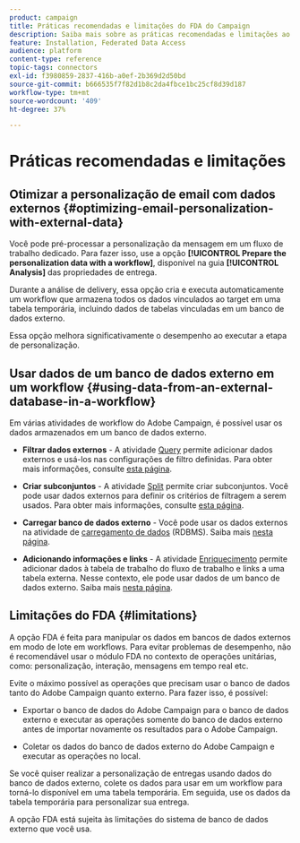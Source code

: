 ```yaml
---
product: campaign
title: Práticas recomendadas e limitações do FDA do Campaign
description: Saiba mais sobre as práticas recomendadas e limitações ao trabalhar com um banco de dados externo (FDA)
feature: Installation, Federated Data Access
audience: platform
content-type: reference
topic-tags: connectors
exl-id: f3980859-2837-416b-a0ef-2b369d2d50bd
source-git-commit: b666535f7f82d1b8c2da4fbce1bc25cf8d39d187
workflow-type: tm+mt
source-wordcount: '409'
ht-degree: 37%

---
```


# Práticas recomendadas e limitações



## Otimizar a personalização de email com dados externos {#optimizing-email-personalization-with-external-data}

Você pode pré-processar a personalização da mensagem em um fluxo de trabalho dedicado. Para fazer isso, use a opção **[!UICONTROL Prepare the personalization data with a workflow]**, disponível na guia **[!UICONTROL Analysis]** das propriedades de entrega.

Durante a análise de delivery, essa opção cria e executa automaticamente um workflow que armazena todos os dados vinculados ao target em uma tabela temporária, incluindo dados de tabelas vinculadas em um banco de dados externo.

Essa opção melhora significativamente o desempenho ao executar a etapa de personalização.

## Usar dados de um banco de dados externo em um workflow {#using-data-from-an-external-database-in-a-workflow}

Em várias atividades de workflow do Adobe Campaign, é possível usar os dados armazenados em um banco de dados externo.

* **Filtrar dados externos** - A atividade [Query](../../workflow/using/targeting-data.md#selecting-data) permite adicionar dados externos e usá-los nas configurações de filtro definidas. Para obter mais informações, consulte [esta página](../../workflow/using/targeting-data.md#selecting-data).

* **Criar subconjuntos** - A atividade [Split](../../workflow/using/split.md) permite criar subconjuntos. Você pode usar dados externos para definir os critérios de filtragem a serem usados. Para obter mais informações, consulte [esta página](../../workflow/using/split.md).

* **Carregar banco de dados externo** - Você pode usar os dados externos na atividade de [carregamento de dados](../../workflow/using/data-loading-rdbms.md) (RDBMS). Saiba mais [nesta página](../../workflow/using/data-loading-rdbms.md).

* **Adicionando informações e links** - A atividade [Enriquecimento](../../workflow/using/enrichment.md) permite adicionar dados à tabela de trabalho do fluxo de trabalho e links a uma tabela externa. Nesse contexto, ele pode usar dados de um banco de dados externo. Saiba mais [nesta página](../../workflow/using/enrichment.md).

## Limitações do FDA {#limitations}

A opção FDA é feita para manipular os dados em bancos de dados externos em modo de lote em workflows. Para evitar problemas de desempenho, não é recomendável usar o módulo FDA no contexto de operações unitárias, como: personalização, interação, mensagens em tempo real etc.

Evite o máximo possível as operações que precisam usar o banco de dados tanto do Adobe Campaign quanto externo. Para fazer isso, é possível:

* Exportar o banco de dados do Adobe Campaign para o banco de dados externo e executar as operações somente do banco de dados externo antes de importar novamente os resultados para o Adobe Campaign.

* Coletar os dados do banco de dados externo do Adobe Campaign e executar as operações no local.

Se você quiser realizar a personalização de entregas usando dados do banco de dados externo, colete os dados para usar em um workflow para torná-lo disponível em uma tabela temporária. Em seguida, use os dados da tabela temporária para personalizar sua entrega.

A opção FDA está sujeita às limitações do sistema de banco de dados externo que você usa.
